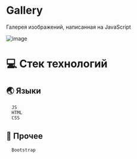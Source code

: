 # Gallery
Галерея изображений, написанная на JavaScript

![image](https://user-images.githubusercontent.com/86602542/169558017-cdb01ee7-c200-4da0-91d1-d765c6eedca9.png)
# :computer: Стек технологий
## :earth_asia: Языки
```
  JS
  HTML
  CSS
```
## :scroll: Прочее
```
  Bootstrap
```
